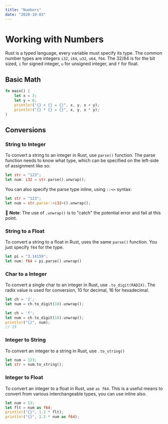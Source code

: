 ```yaml
---
title: "Numbers"
date: "2020-10-03"
---
```


# Working with Numbers

Rust is a typed language, every variable must specify its type. The common number types are integers `i32`, `i64`, `u32`, `u64`, `f64`. The 32/64 is for the bit sized, `i` for signed integer, `u` for unsigned integer, and `f` for float.

## Basic Math

```rust
fn main() {
    let x = 3;
    let y = 6;
    println!("{} + {} = {}", x, y, x + y);
    println!("{} * {} = {}", x, y, x * y);
}
```

## Conversions

### String to Integer

To convert a string to an integer in Rust, use `parse()` function. The parse function needs to know what type, which can be specified on the left-side of assignment like so:

```rust
let str = "123";
let num: i32 = str.parse().unwrap();
```

You can also specify the parse type inline, using `::<>` syntax:

```rust
let str = "123";
let num = str.parse::<i32>().unwrap();
```

📌 **Note**: The use of `.unwrap()` is to "catch" the potential error and fail at this point.

### String to a Float

To convert a string to a float in Rust, uses the same `parse()` function. You just specify `f64` for the type.

```rust
let pi = "3.14159";
let num: f64 = pi.parse().unwrap()
```

### Char to a Integer

To convert a single char to an integer in Rust, use `.to_digit(RADIX)`. The radix value is used for conversion, 10 for decimal, 16 for hexadecimal.

```rust
let ch = '2';
let num = ch.to_digit(10).unwrap();
```

```rust
let ch = 'f';
let num = ch.to_digit(16).unwrap();
println!("{}", num);
// 15
```

### Integer to String

To convert an integer to a string in Rust, use `.to_string()`

```rust
let num = 123;
let str = num.to_string();
```

### Integer to Float

To convert an integer to a float in Rust, use `as f64`. This is a useful means to convert from various interchangeable types, you can use inline also.

```rust
let num = 13;
let flt = num as f64;
println!("{}", 1.2 * flt);
println!("{}", 1.2 * num as f64);
```
